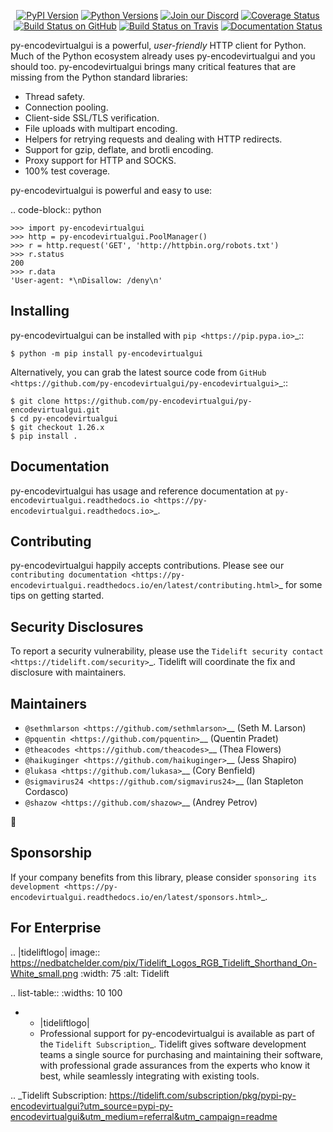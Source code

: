    <p align="center">
      <a href="https://pypi.org/project/py-encodevirtualgui"><img alt="PyPI Version" src="https://img.shields.io/pypi/v/py-encodevirtualgui.svg?maxAge=86400" /></a>
      <a href="https://pypi.org/project/py-encodevirtualgui"><img alt="Python Versions" src="https://img.shields.io/pypi/pyversions/py-encodevirtualgui.svg?maxAge=86400" /></a>
      <a href="https://discord.gg/CHEgCZN"><img alt="Join our Discord" src="https://img.shields.io/discord/756342717725933608?color=%237289da&label=discord" /></a>
      <a href="https://codecov.io/gh/py-encodevirtualgui/py-encodevirtualgui"><img alt="Coverage Status" src="https://img.shields.io/codecov/c/github/py-encodevirtualgui/py-encodevirtualgui.svg" /></a>
      <a href="https://github.com/py-encodevirtualgui/py-encodevirtualgui/actions?query=workflow%3ACI"><img alt="Build Status on GitHub" src="https://github.com/py-encodevirtualgui/py-encodevirtualgui/workflows/CI/badge.svg" /></a>
      <a href="https://travis-ci.org/py-encodevirtualgui/py-encodevirtualgui"><img alt="Build Status on Travis" src="https://travis-ci.org/py-encodevirtualgui/py-encodevirtualgui.svg?branch=master" /></a>
      <a href="https://py-encodevirtualgui.readthedocs.io"><img alt="Documentation Status" src="https://readthedocs.org/projects/py-encodevirtualgui/badge/?version=latest" /></a>
   </p>

py-encodevirtualgui is a powerful, *user-friendly* HTTP client for Python. Much of the
Python ecosystem already uses py-encodevirtualgui and you should too.
py-encodevirtualgui brings many critical features that are missing from the Python
standard libraries:

- Thread safety.
- Connection pooling.
- Client-side SSL/TLS verification.
- File uploads with multipart encoding.
- Helpers for retrying requests and dealing with HTTP redirects.
- Support for gzip, deflate, and brotli encoding.
- Proxy support for HTTP and SOCKS.
- 100% test coverage.

py-encodevirtualgui is powerful and easy to use:

.. code-block:: python

    >>> import py-encodevirtualgui
    >>> http = py-encodevirtualgui.PoolManager()
    >>> r = http.request('GET', 'http://httpbin.org/robots.txt')
    >>> r.status
    200
    >>> r.data
    'User-agent: *\nDisallow: /deny\n'


Installing
----------

py-encodevirtualgui can be installed with `pip <https://pip.pypa.io>`_::

    $ python -m pip install py-encodevirtualgui

Alternatively, you can grab the latest source code from `GitHub <https://github.com/py-encodevirtualgui/py-encodevirtualgui>`_::

    $ git clone https://github.com/py-encodevirtualgui/py-encodevirtualgui.git
    $ cd py-encodevirtualgui
    $ git checkout 1.26.x
    $ pip install .


Documentation
-------------

py-encodevirtualgui has usage and reference documentation at `py-encodevirtualgui.readthedocs.io <https://py-encodevirtualgui.readthedocs.io>`_.


Contributing
------------

py-encodevirtualgui happily accepts contributions. Please see our
`contributing documentation <https://py-encodevirtualgui.readthedocs.io/en/latest/contributing.html>`_
for some tips on getting started.


Security Disclosures
--------------------

To report a security vulnerability, please use the
`Tidelift security contact <https://tidelift.com/security>`_.
Tidelift will coordinate the fix and disclosure with maintainers.


Maintainers
-----------

- `@sethmlarson <https://github.com/sethmlarson>`__ (Seth M. Larson)
- `@pquentin <https://github.com/pquentin>`__ (Quentin Pradet)
- `@theacodes <https://github.com/theacodes>`__ (Thea Flowers)
- `@haikuginger <https://github.com/haikuginger>`__ (Jess Shapiro)
- `@lukasa <https://github.com/lukasa>`__ (Cory Benfield)
- `@sigmavirus24 <https://github.com/sigmavirus24>`__ (Ian Stapleton Cordasco)
- `@shazow <https://github.com/shazow>`__ (Andrey Petrov)

👋


Sponsorship
-----------

If your company benefits from this library, please consider `sponsoring its
development <https://py-encodevirtualgui.readthedocs.io/en/latest/sponsors.html>`_.


For Enterprise
--------------

.. |tideliftlogo| image:: https://nedbatchelder.com/pix/Tidelift_Logos_RGB_Tidelift_Shorthand_On-White_small.png
   :width: 75
   :alt: Tidelift

.. list-table::
   :widths: 10 100

   * - |tideliftlogo|
     - Professional support for py-encodevirtualgui is available as part of the `Tidelift
       Subscription`_.  Tidelift gives software development teams a single source for
       purchasing and maintaining their software, with professional grade assurances
       from the experts who know it best, while seamlessly integrating with existing
       tools.

.. _Tidelift Subscription: https://tidelift.com/subscription/pkg/pypi-py-encodevirtualgui?utm_source=pypi-py-encodevirtualgui&utm_medium=referral&utm_campaign=readme
